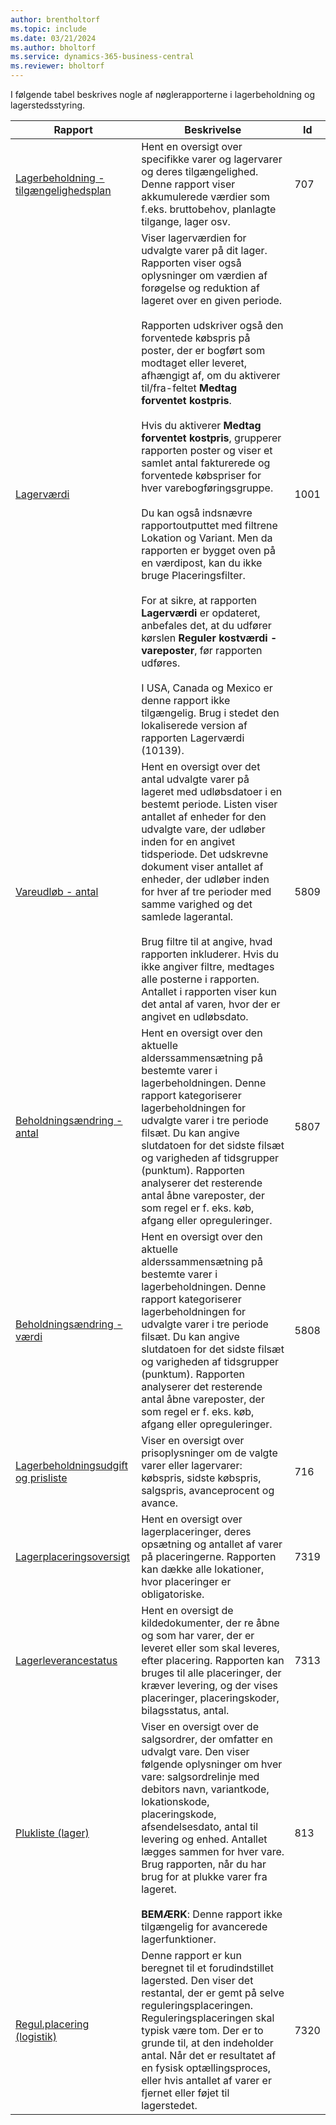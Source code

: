 ```yaml
---
author: brentholtorf
ms.topic: include
ms.date: 03/21/2024
ms.author: bholtorf
ms.service: dynamics-365-business-central
ms.reviewer: bholtorf
---
```


I følgende tabel beskrives nogle af nøglerapporterne i lagerbeholdning og lagerstedsstyring.

| Rapport | Beskrivelse | Id | 
|---------|---------|---------|
|[Lagerbeholdning - tilgængelighedsplan](https://businesscentral.dynamics.com?report=707)|Hent en oversigt over specifikke varer og lagervarer og deres tilgængelighed. Denne rapport viser akkumulerede værdier som f.eks. bruttobehov, planlagte tilgange, lager osv. |707|
|[Lagerværdi](https://businesscentral.dynamics.com?report=1001)|Viser lagerværdien for udvalgte varer på dit lager. Rapporten viser også oplysninger om værdien af forøgelse og reduktion af lageret over en given periode.<br><br>Rapporten udskriver også den forventede købspris på poster, der er bogført som modtaget eller leveret, afhængigt af, om du aktiverer til/fra-feltet **Medtag forventet kostpris**.<br><br>Hvis du aktiverer **Medtag forventet kostpris**, grupperer rapporten poster og viser et samlet antal fakturerede og forventede købspriser for hver varebogføringsgruppe.<br><br>Du kan også indsnævre rapportoutputtet med filtrene Lokation og Variant. Men da rapporten er bygget oven på en værdipost, kan du ikke bruge Placeringsfilter.<br><br>For at sikre, at rapporten **Lagerværdi** er opdateret, anbefales det, at du udfører kørslen **Reguler kostværdi - vareposter**, før rapporten udføres.<br><br>I USA, Canada og Mexico er denne rapport ikke tilgængelig. Brug i stedet den lokaliserede version af rapporten Lagerværdi (10139).|1001|
|[Vareudløb - antal](https://businesscentral.dynamics.com?report=5809)|Hent en oversigt over det antal udvalgte varer på lageret med udløbsdatoer i en bestemt periode. Listen viser antallet af enheder for den udvalgte vare, der udløber inden for en angivet tidsperiode. Det udskrevne dokument viser antallet af enheder, der udløber inden for hver af tre perioder med samme varighed og det samlede lagerantal.<br><br>Brug filtre til at angive, hvad rapporten inkluderer. Hvis du ikke angiver filtre, medtages alle posterne i rapporten. Antallet i rapporten viser kun det antal af varen, hvor der er angivet en udløbsdato.|5809|
|[Beholdningsændring - antal](https://businesscentral.dynamics.com?report=5807)|Hent en oversigt over den aktuelle alderssammensætning på bestemte varer i lagerbeholdningen. Denne rapport kategoriserer lagerbeholdningen for udvalgte varer i tre periode filsæt. Du kan angive slutdatoen for det sidste filsæt og varigheden af tidsgrupper (punktum). Rapporten analyserer det resterende antal åbne vareposter, der som regel er f. eks. køb, afgang eller opreguleringer.|5807|
|[Beholdningsændring - værdi](https://businesscentral.dynamics.com?report=5808)|Hent en oversigt over den aktuelle alderssammensætning på bestemte varer i lagerbeholdningen. Denne rapport kategoriserer lagerbeholdningen for udvalgte varer i tre periode filsæt. Du kan angive slutdatoen for det sidste filsæt og varigheden af tidsgrupper (punktum). Rapporten analyserer det resterende antal åbne vareposter, der som regel er f. eks. køb, afgang eller opreguleringer.|5808|
|[Lagerbeholdningsudgift og prisliste](https://businesscentral.dynamics.com?report=716)|Viser en oversigt over prisoplysninger om de valgte varer eller lagervarer: købspris, sidste købspris, salgspris, avanceprocent og avance. |716|
|[Lagerplaceringsoversigt](https://businesscentral.dynamics.com?report=7319)|Hent en oversigt over lagerplaceringer, deres opsætning og antallet af varer på placeringerne. Rapporten kan dække alle lokationer, hvor placeringer er obligatoriske. |7319|
|[Lagerleverancestatus](https://businesscentral.dynamics.com?report=7313)|Hent en oversigt de kildedokumenter, der re åbne og som har varer, der er leveret eller som skal leveres, efter placering. Rapporten kan bruges til alle placeringer, der kræver levering, og der vises placeringer, placeringskoder, bilagsstatus, antal.|7313|
|[Plukliste (lager)](https://businesscentral.dynamics.com?report=813)|Viser en oversigt over de salgsordrer, der omfatter en udvalgt vare. Den viser følgende oplysninger om hver vare: salgsordrelinje med debitors navn, variantkode, lokationskode, placeringskode, afsendelsesdato, antal til levering og enhed. Antallet lægges sammen for hver vare. Brug rapporten, når du har brug for at plukke varer fra lageret.<br><br>**BEMÆRK**: Denne rapport ikke tilgængelig for avancerede lagerfunktioner.|813|
|[Regul.placering (logistik)](https://businesscentral.dynamics.com?report=7320)|Denne rapport er kun beregnet til et forudindstillet lagersted. Den viser det restantal, der er gemt på selve reguleringsplaceringen. Reguleringsplaceringen skal typisk være tom. Der er to grunde til, at den indeholder antal. Når det er resultatet af en fysisk optællingsproces, eller hvis antallet af varer er fjernet eller føjet til lagerstedet.|7320|
